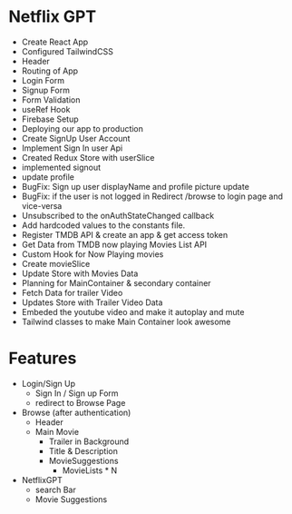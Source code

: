 # Netflix GPT

- Create React App
- Configured TailwindCSS
- Header
- Routing of App
- Login Form
- Signup Form
- Form Validation
- useRef Hook
- Firebase Setup
- Deploying our app to production
- Create SignUp User Account
- Implement Sign In user Api
- Created Redux Store with userSlice
- implemented signout
- update profile
- BugFix: Sign up user displayName and profile picture update
- BugFix: if the user is not logged in Redirect /browse to login page and vice-versa
- Unsubscribed to the onAuthStateChanged callback
- Add hardcoded values to the constants file.
- Register TMDB API & create an app & get access token
- Get Data from TMDB now playing Movies List API
- Custom Hook for Now Playing movies
- Create movieSlice
- Update Store with Movies Data
- Planning for MainContainer & secondary container
- Fetch Data for trailer Video
- Updates Store with Trailer Video Data
- Embeded the youtube video and make it autoplay and mute
- Tailwind classes to make Main Container look awesome

# Features

- Login/Sign Up
  - Sign In / Sign up Form
  - redirect to Browse Page
- Browse (after authentication)
  - Header
  - Main Movie
    - Trailer in Background
    - Title & Description
    - MovieSuggestions
      - MovieLists \* N
- NetflixGPT
  - search Bar
  - Movie Suggestions
